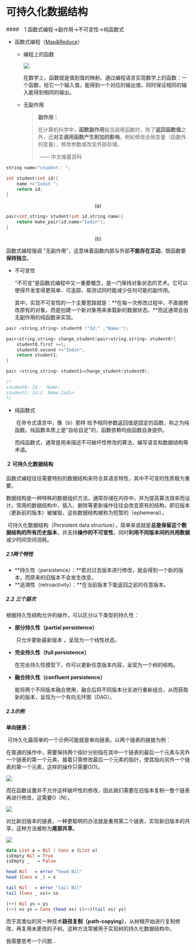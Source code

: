 # 可持久化数据结构

####　1 函数式编程→副作用→不可变性→纯函数式

* 函数式编程（[Map&Reduce](https://www.cnblogs.com/wchukai/p/5651185.html?tdsourcetag=s_pctim_aiomsg)）

  * 编程上的函数
    
    ![](https://i.loli.net/2020/07/31/5bRQoBJwLVadFcC.png)
    
    ​        在数学上，函数就是值到值的映射。通过编程语言实现数学上的函数：一个函数，给它一个输入值，能得到一个对应的输出值，同时保证相同的输入能得到相同的输出。

  * 无副作用

    > **副作用：**
    >
    > ​        在计算机科学中，**函数副作用**指当调用函数时，除了**返回函数值**之外，还**对主调用函数产生附加的影响**。例如修改全局变量（函数外的变量），修改参数或改变外部存储。
    >
    > ​																																					        —— 中文维基百科



```c++
string name="student： ";

int student(int id){
	name +="Iodin ";
    return id;
}
```

<center>(a)</center>

```c++
pair<int,string> student(int id,string name){
	return make_pair(id,name+"Iodin");
}
```

<center>(b)</center>

函数式编程强调 "无副作用"，这意味着函数内部与外部**不能存在互动**，既函数要**保持独立**。

* 不可变性

   “不可变”是函数式编程中又一重要概念，是一门保持对象状态的艺术。它可以使得开发变得更简单、可追踪、易测试同时能减少任何可能的副作用。

  ​	其中，实现不可变性的一个主要思路就是：**在每一次修改过程中，不直接修改原有的对象，而是创建一个新对象用来承载新的数据状态。**而这通常会由无副作用的纯函数来实现。



```c++
pair <string,string> student0 ("Id:" ,"Name:");

pair<string,string> change_student(pair<string,string> student0){
	student0.first +=1; 
	student0.second +="Iodin";
	return student1;
}

pair <string,string> student1=change_student(student0);

/*
student0: Id：  Name: 
student1: Id:1  Name:Iodin
*/
```



* 纯函数式

  ​		在命令式语言中，像（b）那样 给予相同参数返回值是固定的函数，称之为纯函数。纯函数本质上是“自给自足”的，函数依赖均由函数自身提供。

  ​		而纯函数式，通常是用来描述不可破坏性修改的算法、编写语言和数据结构等术语。

#### ２ 可持久化数据结构

​	函数式编程往往需要特别的数据结构来符合其语言特性，其中不可变的性质极为重要。

​     数据结构是一种特殊的数据组织方法，通常存储在内存中，并为提高算法效率而设计。常用的数据结构中，插入、删除等更新操作往往会改变原有的结构，即旧版本（更新前的版本）被摧毁，这些数据结构被称为短暂的（ephemeral）。



​	可持久化数据结构（Persistent data structure），简单来说就是**总是保留这个数据结构的所有历史版本**，并支持**操作的不可变性**，同时**利用不同版本间的共用数据**减少时间空间消耗。



##### 2.1两个特性

* **持久性（persistence）：**若对过去版本进行修改，就会得到一个新的版本，而原来的旧版本不会发生改变。
* **追溯性（retroactivity）：**在当前版本下能返回之前的任意版本。



##### 2.2 三个层次

根据持久性结构允许的操作，可以区分以下类型的持久性：

* **部分持久性（partial persistence）**

  ​        只允许更新最新版本 ，呈现为一个线性状态。

* **完全持久性（full persistence）**

  ​        在完全持久性模型下，你可以更新任意版本内容，呈现为一个树的结构。

* **融合持久性（confluent persistence）**

  ​         能将两个不同版本融合使用，融合后将不同版本分支进行重新组合，从而获取新的版本，呈现为一个有向无环图（DAG）。

##### 2.3示例

**单向链表：**

​	可持久化最简单的一个示例可能就是单向链表。以两个链表的链接为例：

​	在普通的操作中，需要保持两个指针分别指在其中一个链表的最后一个元素与另外一个链表的第一个元素，接着只需修改最后一个元素的指针，使其指向另外一个链表的第一个元素，这样的操作只需要O(1)。

![](https://i.loli.net/2020/07/31/NsSkXzmDHChoIbJ.png)

​		而在函数设置并不允许这样破坏性的修改，因此我们需要在旧版本复制一整个链表再进行修改，这需要O（N）。

![](https://i.loli.net/2020/07/31/npS2IeX5gKFisy8.png)

​	对比新旧版本的链表，一种更聪明的办法就是重用第二个链表，实现新旧版本的共享，这种方法被称为**尾部共享**。

![](https://i.loli.net/2020/07/31/BI4iXAndJtq9oh7.png)

```haskell
data List a = Nil | Cons a (List a)
isEmpty Nil = True
isEmpty _   = False

head Nil   = error "head Nil"
head (Cons x _) = x

tail Nil   = error "tail Nil"
tail (Cons _ xs)= xs

(++) Nil ys = ys
(++) xs ys = Cons (head xs) ((++)(tail xs) ys)
```

​	而于其类似的另一种技术**路径复制（path-copying）**，从树根开始进行复制修改，再复用未更改的子树。这种方法常被用于实现树的持久化数据结构中。

我需要思考一个问题...